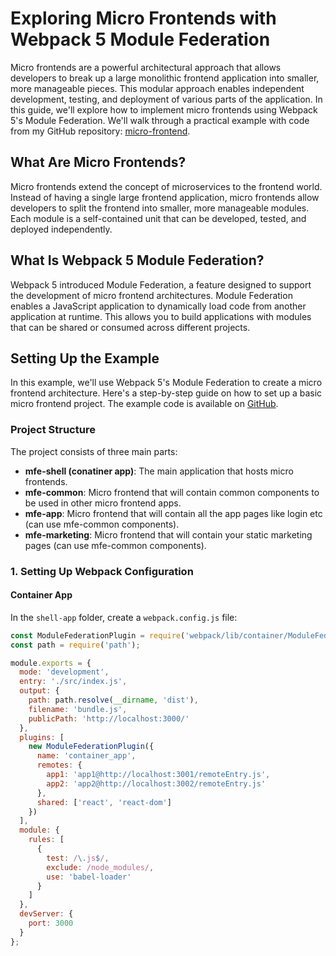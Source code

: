 # Exploring Micro Frontends with Webpack 5 Module Federation

Micro frontends are a powerful architectural approach that allows developers to break up a large monolithic frontend application into smaller, more manageable pieces. This modular approach enables independent development, testing, and deployment of various parts of the application. In this guide, we'll explore how to implement micro frontends using Webpack 5's Module Federation. We'll walk through a practical example with code from my GitHub repository: [micro-frontend](https://github.com/gaurangbhardwaj/micro-frontend).

## What Are Micro Frontends?

Micro frontends extend the concept of microservices to the frontend world. Instead of having a single large frontend application, micro frontends allow developers to split the frontend into smaller, more manageable modules. Each module is a self-contained unit that can be developed, tested, and deployed independently.

## What Is Webpack 5 Module Federation?

Webpack 5 introduced Module Federation, a feature designed to support the development of micro frontend architectures. Module Federation enables a JavaScript application to dynamically load code from another application at runtime. This allows you to build applications with modules that can be shared or consumed across different projects.

## Setting Up the Example

In this example, we'll use Webpack 5's Module Federation to create a micro frontend architecture. Here's a step-by-step guide on how to set up a basic micro frontend project. The example code is available on [GitHub](https://github.com/gaurangbhardwaj/micro-frontend).

### Project Structure

The project consists of three main parts:

- **mfe-shell (conatiner app)**: The main application that hosts micro frontends.
- **mfe-common**: Micro frontend that will contain common components to be used in other micro frontend apps.
- **mfe-app**: Micro frontend that will contain all the app pages like login etc (can use mfe-common components).
- **mfe-marketing**: Micro frontend that will contain your static marketing pages (can use mfe-common components).

### 1. Setting Up Webpack Configuration

#### Container App

In the `shell-app` folder, create a `webpack.config.js` file:

```javascript
const ModuleFederationPlugin = require('webpack/lib/container/ModuleFederationPlugin');
const path = require('path');

module.exports = {
  mode: 'development',
  entry: './src/index.js',
  output: {
    path: path.resolve(__dirname, 'dist'),
    filename: 'bundle.js',
    publicPath: 'http://localhost:3000/'
  },
  plugins: [
    new ModuleFederationPlugin({
      name: 'container_app',
      remotes: {
        app1: 'app1@http://localhost:3001/remoteEntry.js',
        app2: 'app2@http://localhost:3002/remoteEntry.js'
      },
      shared: ['react', 'react-dom']
    })
  ],
  module: {
    rules: [
      {
        test: /\.js$/,
        exclude: /node_modules/,
        use: 'babel-loader'
      }
    ]
  },
  devServer: {
    port: 3000
  }
};
